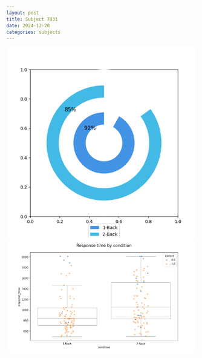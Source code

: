 ```yaml
---
layout: post
title: Subject 7031
date: 2024-12-20
categories: subjects
---
```


![](data/7031/run-2/7031_accuracy_by_condition.png)
![](data/7031/run-2/7031_response_time_by_condition.png)
